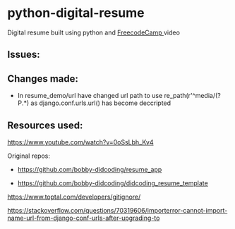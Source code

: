# python-digital-resume
Digital resume built using python and <a href="https://www.youtube.com/watch?v=0oSsLbh_Kv4"> FreecodeCamp </a>video


## Issues:


## Changes made:

- In resume_demo/url have changed url path to use re_path(r'^media/(?P<path>.*) as django.conf.urls.url() has become deccripted 



## Resources used: 

https://www.youtube.com/watch?v=0oSsLbh_Kv4

Original repos:

- https://github.com/bobby-didcoding/resume_app

- https://github.com/bobby-didcoding/didcoding_resume_template

https://www.toptal.com/developers/gitignore/

https://stackoverflow.com/questions/70319606/importerror-cannot-import-name-url-from-django-conf-urls-after-upgrading-to